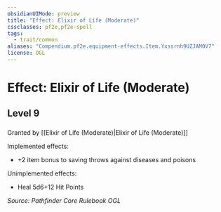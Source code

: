 ```yaml
---
obsidianUIMode: preview
title: "Effect: Elixir of Life (Moderate)"
cssclasses: pf2e,pf2e-spell
tags:
  - trait/common
aliases: "Compendium.pf2e.equipment-effects.Item.Yxssrnh9UZJAM0V7"
license: OGL
---
```

# Effect: Elixir of Life (Moderate)
## Level 9
### 






Granted by [[Elixir of Life (Moderate)|Elixir of Life (Moderate)]]

Implemented effects:

*   +2 item bonus to saving throws against diseases and poisons

Unimplemented effects:

*   Heal 5d6+12 Hit Points

*Source: Pathfinder Core Rulebook*
*OGL*